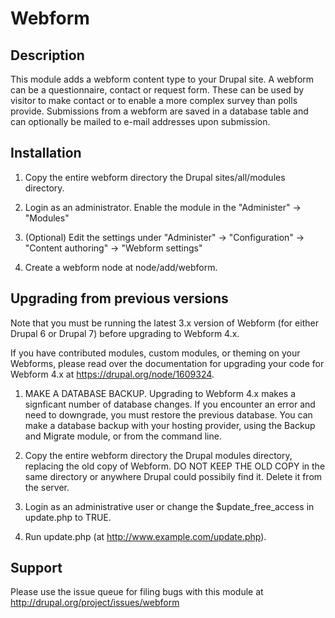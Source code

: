 # Webform

## Description

This module adds a webform content type to your Drupal site.
A webform can be a questionnaire, contact or request form. These can be used
by visitor to make contact or to enable a more complex survey than polls
provide. Submissions from a webform are saved in a database table and
can optionally be mailed to e-mail addresses upon submission.

## Installation

1. Copy the entire webform directory the Drupal sites/all/modules directory.

2. Login as an administrator. Enable the module in the "Administer" -> "Modules"

3. (Optional) Edit the settings under "Administer" -> "Configuration" ->
   "Content authoring" -> "Webform settings"

4. Create a webform node at node/add/webform.

## Upgrading from previous versions

Note that you must be running the latest 3.x version of Webform (for either
Drupal 6 or Drupal 7) before upgrading to Webform 4.x.

If you have contributed modules, custom modules, or theming on your Webforms,
please read over the documentation for upgrading your code for Webform 4.x at
https://drupal.org/node/1609324.

1. MAKE A DATABASE BACKUP. Upgrading to Webform 4.x makes a signficant number of
   database changes. If you encounter an error and need to downgrade, you must
   restore the previous database. You can make a database backup with your
   hosting provider, using the Backup and Migrate module, or from the command
   line.

2. Copy the entire webform directory the Drupal modules directory, replacing the
   old copy of Webform. DO NOT KEEP THE OLD COPY in the same directory or
   anywhere Drupal could possibily find it. Delete it from the server.

3. Login as an administrative user or change the $update_free_access in
   update.php to TRUE.

4. Run update.php (at http://www.example.com/update.php).

## Support

Please use the issue queue for filing bugs with this module at
http://drupal.org/project/issues/webform
